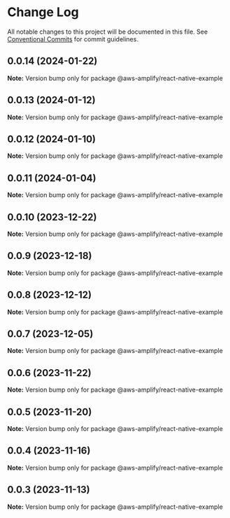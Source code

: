 # Change Log

All notable changes to this project will be documented in this file.
See [Conventional Commits](https://conventionalcommits.org) for commit guidelines.

## 0.0.14 (2024-01-22)

**Note:** Version bump only for package @aws-amplify/react-native-example

## 0.0.13 (2024-01-12)

**Note:** Version bump only for package @aws-amplify/react-native-example

## 0.0.12 (2024-01-10)

**Note:** Version bump only for package @aws-amplify/react-native-example

## 0.0.11 (2024-01-04)

**Note:** Version bump only for package @aws-amplify/react-native-example

## 0.0.10 (2023-12-22)

**Note:** Version bump only for package @aws-amplify/react-native-example

## 0.0.9 (2023-12-18)

**Note:** Version bump only for package @aws-amplify/react-native-example

## 0.0.8 (2023-12-12)

**Note:** Version bump only for package @aws-amplify/react-native-example

## 0.0.7 (2023-12-05)

**Note:** Version bump only for package @aws-amplify/react-native-example

## 0.0.6 (2023-11-22)

**Note:** Version bump only for package @aws-amplify/react-native-example

## 0.0.5 (2023-11-20)

**Note:** Version bump only for package @aws-amplify/react-native-example

## 0.0.4 (2023-11-16)

**Note:** Version bump only for package @aws-amplify/react-native-example

## 0.0.3 (2023-11-13)

**Note:** Version bump only for package @aws-amplify/react-native-example

